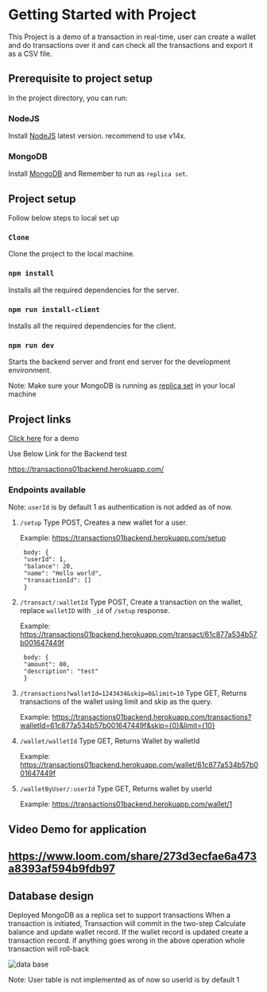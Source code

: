 

# Getting Started with Project

This Project is a demo of a transaction in real-time, user can create a wallet and do transactions over it and can check all the transactions and export it as a CSV file.

## Prerequisite to project setup

In the project directory, you can run:

### NodeJS

Install [NodeJS](https://nodejs.org/en/download/) latest version. recommend to use v14x.


### MongoDB

Install [MongoDB](https://docs.mongodb.com/manual/installation/) and Remember to run as `replica set`.


## Project setup

Follow below steps to local set up

### `Clone`

Clone the project to the local machine.


### `npm install`

Installs all the required dependencies for the server.


### `npm run install-client`

Installs all the required dependencies for the client.

### `npm run dev`

Starts the backend server and front end server for the development environment.

Note: Make sure your MongoDB is running as [replica set](https://docs.mongodb.com/manual/tutorial/deploy-replica-set/) in your local machine


## Project links

[Click here](https://transactions01.herokuapp.com/) for a demo

Use Below Link for the Backend test

https://transactions01backend.herokuapp.com/


### Endpoints available

Note: `userId` is by default 1 as authentication is not added as of now.

1. `/setup`
    Type POST, Creates a new wallet for a user.
    
    Example: https://transactions01backend.herokuapp.com/setup

        body: {
        "userId": 1,
        "balance": 20,
        "name": "Hello world",
        "transactionId": []
        }
   
2. `/transact/:walletId`
    Type POST, Create a transaction on the wallet,  replace `walletID` with `_id` of `/setup` response.
    
    Example: https://transactions01backend.herokuapp.com/transact/61c877a534b57b001647449f

        body: {
        "amount": 80,
        "description": "test"
        }
    
3. `/transactions?walletId=1243434&skip=0&limit=10`
    Type GET, Returns transactions of the wallet using limit and skip as the query.
    
    Example: https://transactions01backend.herokuapp.com/transactions?walletId=61c877a534b57b001647449f&skip={0}&limit={10}
    
    
4. `/wallet/walletId`
    Type GET, Returns Wallet by walletId
    
    Example: https://transactions01backend.herokuapp.com/wallet/61c877a534b57b001647449f
    
    
5. `/walletByUser/:userId`
    Type GET, Returns wallet by userId
    
    Example: https://transactions01backend.herokuapp.com/wallet/1
    
    
## Video Demo for application

## https://www.loom.com/share/273d3ecfae6a473a8393af594b9fdb97


## Database design

Deployed MongoDB as a replica set to support transactions When a transaction is initiated, Transaction will commit in the two-step 
Calculate balance and update wallet record.
If the wallet record is updated create a transaction record.
if anything goes wrong in the above operation whole transaction will roll-back

![data base](https://user-images.githubusercontent.com/15859913/147466941-bc23c5f8-610a-4ea0-950f-78d311245aef.png)

Note: User table is not implemented as of now so userId is by default 1
